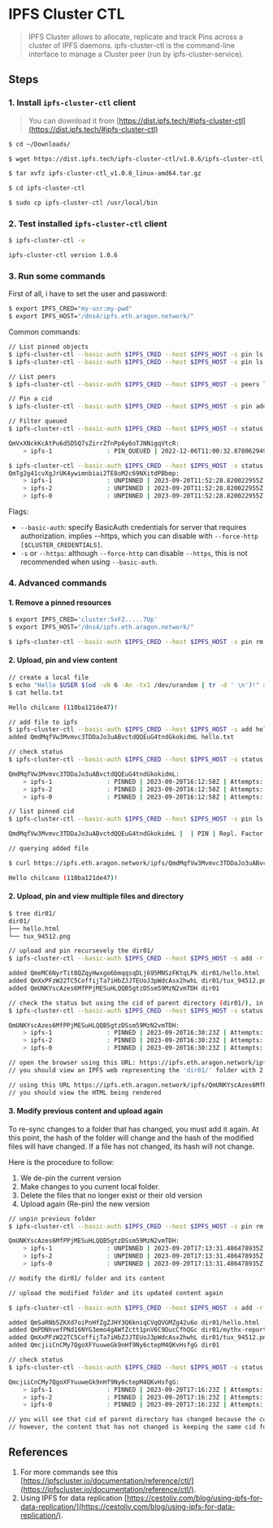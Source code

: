 # IPFS Cluster CTL

> IPFS Cluster allows to allocate, replicate and track Pins across a cluster of IPFS daemons. ipfs-cluster-ctl is the command-line interface to manage a Cluster peer (run by ipfs-cluster-service).

## Steps

### 1. Install `ipfs-cluster-ctl` client

> You can download it from [https://dist.ipfs.tech/#ipfs-cluster-ctl](https://dist.ipfs.tech/#ipfs-cluster-ctl)

```sh
$ cd ~/Downloads/

$ wget https://dist.ipfs.tech/ipfs-cluster-ctl/v1.0.6/ipfs-cluster-ctl_v1.0.6_linux-amd64.tar.gz

$ tar xvfz ipfs-cluster-ctl_v1.0.6_linux-amd64.tar.gz

$ cd ipfs-cluster-ctl

$ sudo cp ipfs-cluster-ctl /usr/local/bin
```

### 2. Test installed `ipfs-cluster-ctl` client

```sh
$ ipfs-cluster-ctl -v

ipfs-cluster-ctl version 1.0.6
```

### 3. Run some commands

First of all, i have to set the user and password:
```sh
$ export IPFS_CRED="my-usr:my-pwd"
$ export IPFS_HOST="/dns4/ipfs.eth.aragon.network/"
```

Common commands:
```sh
// List pinned objects
$ ipfs-cluster-ctl --basic-auth $IPFS_CRED --host $IPFS_HOST -s pin ls
$ ipfs-cluster-ctl --basic-auth $IPFS_CRED --host $IPFS_HOST -s pin ls <cid>

// List peers
$ ipfs-cluster-ctl --basic-auth $IPFS_CRED --host $IPFS_HOST -s peers ls

// Pin a cid
$ ipfs-cluster-ctl --basic-auth $IPFS_CRED --host $IPFS_HOST -s pin add <cid>

// Filter queued
$ ipfs-cluster-ctl --basic-auth $IPFS_CRED --host $IPFS_HOST -s status --filter queued

QmVxXNckKcAtPu6d5D5Q7sZirrZfnPp6y6oTJNNigqVtcR:
    > ipfs-1               : PIN_QUEUED | 2022-12-06T11:00:32.878062949Z | Attempts: 24930 | Priority: false

$ ipfs-cluster-ctl --basic-auth $IPFS_CRED --host $IPFS_HOST -s status QmTg2g41cvXgJrUK4ywimnbiai2TE8oM2c69NXitdPBbmp
QmTg2g41cvXgJrUK4ywimnbiai2TE8oM2c69NXitdPBbmp:
    > ipfs-1               : UNPINNED | 2023-09-20T11:52:28.820022955Z | Attempts: 0 | Priority: false
    > ipfs-2               : UNPINNED | 2023-09-20T11:52:28.820022955Z | Attempts: 0 | Priority: false
    > ipfs-0               : UNPINNED | 2023-09-20T11:52:28.820022955Z | Attempts: 0 | Priority: false
```

Flags:
* `--basic-auth`: specify BasicAuth credentials for server that requires authorization. implies --https, which you can disable with `--force-http [$CLUSTER_CREDENTIALS]`.
* `-s` or `--https`: although `--force-http` can disable `--https`, this is not recommended when using `--basic-auth`.




### 4. Advanced commands

#### 1. Remove a pinned resources

```sh
$ export IPFS_CRED='cluster:5xFZ.....7Up'
$ export IPFS_HOST="/dns4/ipfs.eth.aragon.network/"

$ ipfs-cluster-ctl --basic-auth $IPFS_CRED --host $IPFS_HOST -s pin rm <cid>
```

#### 2. Upload, pin and view content

```sh
// create a local file
$ echo "Hello $USER $(od -vN 6 -An -tx1 /dev/urandom | tr -d ' \n')!" > hello.txt
$ cat hello.txt

Hello chilcano (110ba121de47)!

// add file to ipfs
$ ipfs-cluster-ctl --basic-auth $IPFS_CRED --host $IPFS_HOST -s add hello.txt
added QmdMqfVw3Mvmvc3TDDaJo3uABvctdQQEuG4tndGkokidmL hello.txt

// check status
$ ipfs-cluster-ctl --basic-auth $IPFS_CRED --host $IPFS_HOST -s status QmdMqfVw3Mvmvc3TDDaJo3uABvctdQQEuG4tndGkokidmL

QmdMqfVw3Mvmvc3TDDaJo3uABvctdQQEuG4tndGkokidmL:
    > ipfs-1               : PINNED | 2023-09-20T16:12:58Z | Attempts: 0 | Priority: false
    > ipfs-2               : PINNED | 2023-09-20T16:12:58Z | Attempts: 0 | Priority: false
    > ipfs-0               : PINNED | 2023-09-20T16:12:58Z | Attempts: 0 | Priority: false

// list pinned cid
$ ipfs-cluster-ctl --basic-auth $IPFS_CRED --host $IPFS_HOST -s pin ls QmdMqfVw3Mvmvc3TDDaJo3uABvctdQQEuG4tndGkokidmL

QmdMqfVw3Mvmvc3TDDaJo3uABvctdQQEuG4tndGkokidmL |  | PIN | Repl. Factor: -1 | Allocations: [everywhere] | Recursive | Metadata: no | Exp: ∞ | Added: 2023-09-20 16:12:58

// querying added file

$ curl https://ipfs.eth.aragon.network/ipfs/QmdMqfVw3Mvmvc3TDDaJo3uABvctdQQEuG4tndGkokidmL

Hello chilcano (110ba121de47)!
```

#### 2. Upload, pin and view multiple files and directory 

```sh
$ tree dir01/
dir01/
├── hello.html
└── tux_94512.png

// upload and pin recursevely the dir01/
$ ipfs-cluster-ctl --basic-auth $IPFS_CRED --host $IPFS_HOST -s add -r './dir01'

added QmeMC6NyrTit8QZqyHwxgo6bmqqsqDLj695MNSzFKtqLPk dir01/hello.html
added QmXxPFzW22TC5CoffijTa7iHbZJJTEUoJ3pWdcAsx2hwhL dir01/tux_94512.png
added QmUNKYscAzes6MfPPjMESuHLQQB5gtzDSsm59MzN2vmTDH dir01

// check the status but using the cid of parent directory (dir01/), in this case is: added QmUNKYscAzes6MfPPjMESuHLQQB5gtzDSsm59MzN2vmTDH dir01
$ ipfs-cluster-ctl --basic-auth $IPFS_CRED --host $IPFS_HOST -s status QmUNKYscAzes6MfPPjMESuHLQQB5gtzDSsm59MzN2vmTDH

QmUNKYscAzes6MfPPjMESuHLQQB5gtzDSsm59MzN2vmTDH:
    > ipfs-1               : PINNED | 2023-09-20T16:30:23Z | Attempts: 0 | Priority: false
    > ipfs-2               : PINNED | 2023-09-20T16:30:23Z | Attempts: 0 | Priority: false
    > ipfs-0               : PINNED | 2023-09-20T16:30:23Z | Attempts: 0 | Priority: false

// open the browser using this URL: https://ipfs.eth.aragon.network/ipfs/QmUNKYscAzes6MfPPjMESuHLQQB5gtzDSsm59MzN2vmTDH/
// you should view an IPFS web representing the 'dir01/' folder with 2 files inside

// using this URL https://ipfs.eth.aragon.network/ipfs/QmUNKYscAzes6MfPPjMESuHLQQB5gtzDSsm59MzN2vmTDH/hello.html
// you should view the HTML being rendered
```

#### 3. Modify previous content and upload again



To re-sync changes to a folder that has changed, you must add it again. At this point, the hash of the folder will change and the hash of the modified files will have changed. If a file has not changed, its hash will not change.

Here is the procedure to follow:

1. We de-pin the current version
2. Make changes to you current local folder.
3. Delete the files that no longer exist or their old version
4. Upload again (Re-pin) the new version

```sh
// unpin previous folder
$ ipfs-cluster-ctl --basic-auth $IPFS_CRED --host $IPFS_HOST -s pin rm QmUNKYscAzes6MfPPjMESuHLQQB5gtzDSsm59MzN2vmTDH

QmUNKYscAzes6MfPPjMESuHLQQB5gtzDSsm59MzN2vmTDH:
    > ipfs-1               : UNPINNED | 2023-09-20T17:13:31.486478935Z | Attempts: 0 | Priority: false
    > ipfs-2               : UNPINNED | 2023-09-20T17:13:31.486478935Z | Attempts: 0 | Priority: false
    > ipfs-0               : UNPINNED | 2023-09-20T17:13:31.486478935Z | Attempts: 0 | Priority: false

// modify the dir01/ folder and its content

// upload the modified folder and its updated content again

$ ipfs-cluster-ctl --basic-auth $IPFS_CRED --host $IPFS_HOST -s add -r './dir01'

added QmSaRNb5ZKXd7oiPoHfZgZJHY3Q6kniqCVqQVGMZg42u6o dir01/hello.html
added QmPDNhvefPNd16NYG3emo4gAWfZctt1pnV6C9DucCfhQGc dir01/mythx-report.html
added QmXxPFzW22TC5CoffijTa7iHbZJJTEUoJ3pWdcAsx2hwhL dir01/tux_94512.png
added QmcjiiCnCMy7QgoXFYuuweGk9nHf9Ny6ctepM4QKvHsfgG dir01

// check status
$ ipfs-cluster-ctl --basic-auth $IPFS_CRED --host $IPFS_HOST -s status QmcjiiCnCMy7QgoXFYuuweGk9nHf9Ny6ctepM4QKvHsfgG

QmcjiiCnCMy7QgoXFYuuweGk9nHf9Ny6ctepM4QKvHsfgG:
    > ipfs-1               : PINNED | 2023-09-20T17:16:23Z | Attempts: 0 | Priority: false
    > ipfs-2               : PINNED | 2023-09-20T17:16:23Z | Attempts: 0 | Priority: false
    > ipfs-0               : PINNED | 2023-09-20T17:16:23Z | Attempts: 0 | Priority: false

// you will see that cid of parent directory has changed because the content inside has changed as well
// however, the content that has not changed is keeping the same cid for example 'dir01/tux_94512.png'
```

## References

1. For more commands see this [https://ipfscluster.io/documentation/reference/ctl/](https://ipfscluster.io/documentation/reference/ctl/).
2. Using IPFS for data replication [https://cestoliv.com/blog/using-ipfs-for-data-replication/](https://cestoliv.com/blog/using-ipfs-for-data-replication/).
